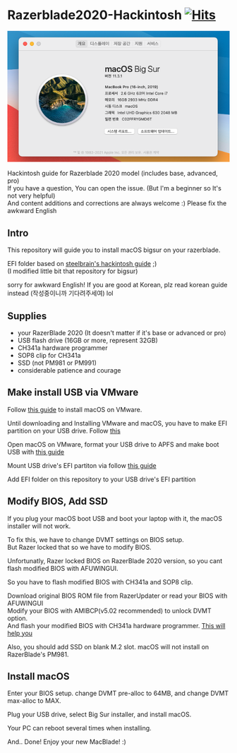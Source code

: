 # Razerblade2020-Hackintosh [![Hits](https://hits.seeyoufarm.com/api/count/incr/badge.svg?url=https%3A%2F%2Fgithub.com%2Fzlfn%2FRazerblade2020-Hackintosh%2Fedit%2Fmain%2FREADME.md&count_bg=%2347A400&title_bg=%23171717&icon=apple.svg&icon_color=%23E7E7E7&title=Hello%21&edge_flat=true)](https://hits.seeyoufarm.com)
![BigSur](BigSur.png)

Hackintosh guide for Razerblade 2020 model (includes base, advanced, pro)<br>
If you have a question, You can open the issue. (But I'm a beginner so It's not very helpful)<br>
And content additions and corrections are always welcome :) Please fix the awkward English
## Intro
This repository will guide you to install macOS bigsur on your razerblade.

EFI folder based on [steelbrain's hackintosh guide](https://github.com/steelbrain/razer-blade-17-pro-2020-hackintosh) ;)<br>
(I modified little bit that repository for bigsur)

sorry for awkward English! If you are good at Korean, plz read korean guide instead (작성중이니까 기다려주세여) lol

## Supplies
* your RazerBlade 2020 (It doesn't matter if it's base or advanced or pro)
* USB flash drive (16GB or more, represent 32GB)
* CH341a hardware programmer
* SOP8 clip for CH341a
* SSD (not PM981 or PM991)
* considerable patience and courage

## Make install USB via VMware
Follow [this guide](https://www.geekrar.com/install-macos-catalina-on-vmware-on-windows-pc/) to install macOS on VMware.

Until downloading and Installing VMware and macOS, you have to make EFI partition on your USB drive. Follow [this](https://superuser.com/questions/1308324/create-efi-partition-before-installing-windows-10)

Open macOS on VMware, format your USB drive to APFS and make boot USB with [this guide](https://support.apple.com/ko-kr/HT201372)

Mount USB drive's EFI partiton via follow [this guide](https://hologos.github.io/how-to-mount-efi-from-command-line-terminal/)

Add EFI folder on this repository to your USB drive's EFI partition

## Modify BIOS, Add SSD
If you plug your macOS boot USB and boot your laptop with it, the macOS installer will not work.

To fix this, we have to change DVMT settings on BIOS setup.<br> 
But Razer locked that so we have to modify BIOS.

Unfortunatly, Razer locked BIOS on RazerBlade 2020 version, so you cant flash modified BIOS with AFUWINGUI.

So you have to flash modified BIOS with CH341a and SOP8 clip.

Download original BIOS ROM file from RazerUpdater or read your BIOS with AFUWINGUI<br>
Modify your BIOS with AMIBCP(v5.02 recommended) to unlock DVMT option.<br>
And flash your modified BIOS with CH341a hardware programmer. [This will help you](http://forum.notebookreview.com/threads/razer-bios-mods-potential-to-unlock-all-hidden-options.830993/page-26)

Also, you should add SSD on blank M.2 slot. macOS will not install on RazerBlade's PM981.

## Install macOS
Enter your BIOS setup. change DVMT pre-alloc to 64MB, and change DVMT max-alloc to MAX.

Plug your USB drive, select Big Sur installer, and install macOS.

Your PC can reboot several times when installing.

And.. Done! Enjoy your new MacBlade! :)
